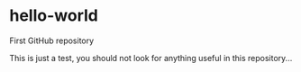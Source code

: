 # hello-world
First GitHub repository

This is just a test, you should not look for anything useful in this repository...
